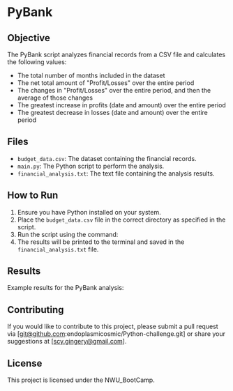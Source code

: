 # PyBank

## Objective

The PyBank script analyzes financial records from a CSV file and calculates the following values:
- The total number of months included in the dataset
- The net total amount of "Profit/Losses" over the entire period
- The changes in "Profit/Losses" over the entire period, and then the average of those changes
- The greatest increase in profits (date and amount) over the entire period
- The greatest decrease in losses (date and amount) over the entire period

## Files

- `budget_data.csv`: The dataset containing the financial records.
- `main.py`: The Python script to perform the analysis.
- `financial_analysis.txt`: The text file containing the analysis results.

## How to Run

1. Ensure you have Python installed on your system.
2. Place the `budget_data.csv` file in the correct directory as specified in the script.
3. Run the script using the command:
4. The results will be printed to the terminal and saved in the `financial_analysis.txt` file.

## Results

Example results for the PyBank analysis:

## Contributing
If you would like to contribute to this project, please submit a pull request via [git@github.com:endoplasmicosmic/Python-challenge.git] or share your suggestions at [scy.gingery@gmail.com].

## License
This project is licensed under the NWU_BootCamp. 
